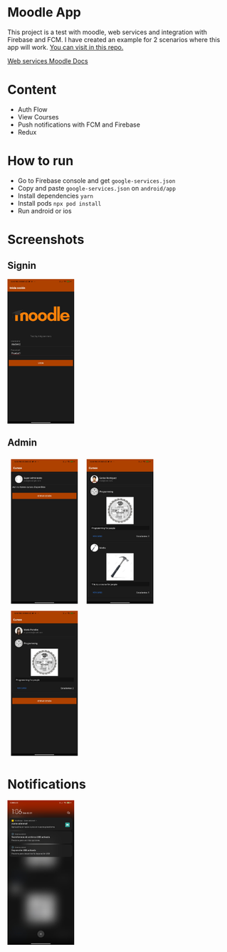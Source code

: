 # Moodle App 

This project is a test with moodle, web services and integration with Firebase and FCM.
I have created an example for 2 scenarios where this app will work. [You can visit in this repo.](https://github.com/CrisRonda/Node-Moodle)

[Web services Moodle Docs](https://docs.moodle.org/dev/Web_service_API_functions)
# Content

- Auth Flow 
- View Courses 
- Push notifications with FCM and Firebase
- Redux 

# How to run 
- Go to Firebase console and get `google-services.json` 
- Copy and paste `google-services.json` on `android/app`
- Install dependencies `yarn`
- Install pods `npx pod install`
- Run android or ios

# **Screenshots**
## Signin
<div style='margin-bottom: 8px'>
<img width='150px' align="center" src="screenshots/001.jpg"/>
</div>

## Admin 

<div style='margin-bottom: 8px'>
<img style='margin: 8px' width='150px' align="center" src="screenshots/002.jpg"/>
<img style='margin: 8px' width='150px' align="center" src="screenshots/003.jpg"/>
<img style='margin: 8px' width='150px' align="center" src="screenshots/004.jpg"/>
</div>

# Notifications
<div style='margin-bottom: 8px'>
<img width='150px' align="center" src="screenshots/005.jpg"/>
</div>
